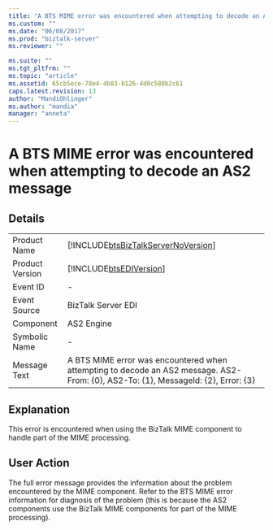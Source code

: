 ```yaml
---
title: "A BTS MIME error was encountered when attempting to decode an AS2 message | Microsoft Docs"
ms.custom: ""
ms.date: "06/08/2017"
ms.prod: "biztalk-server"
ms.reviewer: ""

ms.suite: ""
ms.tgt_pltfrm: ""
ms.topic: "article"
ms.assetid: 65cb5ece-78e4-4b83-b126-4d8c588b2c61
caps.latest.revision: 13
author: "MandiOhlinger"
ms.author: "mandia"
manager: "anneta"
---
```

# A BTS MIME error was encountered when attempting to decode an AS2 message
## Details  
  
|                 |                                                                                                                                    |
|-----------------|------------------------------------------------------------------------------------------------------------------------------------|
|  Product Name   |                         [!INCLUDE[btsBizTalkServerNoVersion](../includes/btsbiztalkservernoversion-md.md)]                         |
| Product Version |                                     [!INCLUDE[btsEDIVersion](../includes/btsediversion-md.md)]                                     |
|    Event ID     |                                                                 -                                                                  |
|  Event Source   |                                                         BizTalk Server EDI                                                         |
|    Component    |                                                             AS2 Engine                                                             |
|  Symbolic Name  |                                                                 -                                                                  |
|  Message Text   | A BTS MIME error was encountered when attempting to decode an AS2 message.  AS2-From: {0}, AS2-To: {1}, MessageId: {2}, Error: {3} |
  
## Explanation  
 This error is encountered when using the BizTalk MIME component to handle part of the MIME processing.  
  
## User Action  
 The full error message provides the information about the problem encountered by the MIME component. Refer to the BTS MIME error information for diagnosis of the problem (this is because the AS2 components use the BizTalk MIME components for part of the MIME processing).